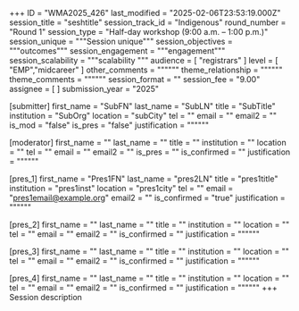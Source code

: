+++
ID = "WMA2025_426"
last_modified = "2025-02-06T23:53:19.000Z"
session_title = "seshtitle"
session_track_id = "Indigenous"
round_number = "Round 1"
session_type = "Half-day workshop (9:00 a.m. – 1:00 p.m.)"
session_unique = """Session unique"""
session_objectives = """outcomes"""
session_engagement = """engagement"""
session_scalability = """scalability
"""
audience = [ "registrars" ]
level = [ "EMP","midcareer" ]
other_comments = """"""
theme_relationship = """"""
theme_comments = """"""
session_format = ""
session_fee = "9.00"
assignee = [  ]
submission_year = "2025"

[submitter]
first_name = "SubFN"
last_name = "SubLN"
title = "SubTitle"
institution = "SubOrg"
location = "subCity"
tel = ""
email = ""
email2 = ""
is_mod = "false"
is_pres = "false"
justification = """"""

[moderator]
first_name = ""
last_name = ""
title = ""
institution = ""
location = ""
tel = ""
email = ""
email2 = ""
is_pres = ""
is_confirmed = ""
justification = """"""

[pres_1]
first_name = "Pres1FN"
last_name = "pres2LN"
title = "pres1title"
institution = "pres1inst"
location = "pres1city"
tel = ""
email = "pres1email@example.org"
email2 = ""
is_confirmed = "true"
justification = """"""

[pres_2]
first_name = ""
last_name = ""
title = ""
institution = ""
location = ""
tel = ""
email = ""
email2 = ""
is_confirmed = ""
justification = """"""

[pres_3]
first_name = ""
last_name = ""
title = ""
institution = ""
location = ""
tel = ""
email = ""
email2 = ""
is_confirmed = ""
justification = """"""

[pres_4]
first_name = ""
last_name = ""
title = ""
institution = ""
location = ""
tel = ""
email = ""
email2 = ""
is_confirmed = ""
justification = """"""
+++
Session description	
